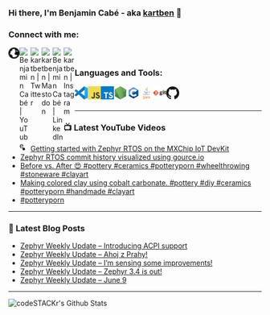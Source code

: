 ### Hi there, I'm Benjamin Cabé - aka [kartben][website] 👋

### Connect with me:

[<img align="left" alt="blog-benjamin-cabe.com" width="22px" src="https://raw.githubusercontent.com/iconic/open-iconic/master/svg/globe.svg" />][website]
[<img align="left" alt="Benjamin Cabé | YouTube" width="22px" src="https://cdn.jsdelivr.net/npm/simple-icons@v3/icons/youtube.svg" />][youtube]
[<img align="left" alt="kartben | Twitter" width="22px" src="https://cdn.jsdelivr.net/npm/simple-icons@v3/icons/twitter.svg" />][twitter]
<a href="https://mastodon.social/@kartben" rel="me"><img align="left" alt="kartben | Mastodon" width="22px" src="https://cdn.jsdelivr.net/npm/simple-icons@v3/icons/mastodon.svg" /></a>
[<img align="left" alt="Benjamin Cabé | LinkedIn" width="22px" src="https://cdn.jsdelivr.net/npm/simple-icons@v3/icons/linkedin.svg" />][linkedin]
[<img align="left" alt="kartben | Instagram" width="22px" src="https://cdn.jsdelivr.net/npm/simple-icons@v3/icons/instagram.svg" />][instagram]

<br />

### Languages and Tools:

<img align="left" alt="Visual Studio Code" width="26px" src="https://raw.githubusercontent.com/github/explore/80688e429a7d4ef2fca1e82350fe8e3517d3494d/topics/visual-studio-code/visual-studio-code.png" />
<img align="left" alt="JavaScript" width="26px" src="https://raw.githubusercontent.com/github/explore/80688e429a7d4ef2fca1e82350fe8e3517d3494d/topics/javascript/javascript.png" />
<img align="left" alt="TypeScript" width="26px" src="https://raw.githubusercontent.com/github/explore/80688e429a7d4ef2fca1e82350fe8e3517d3494d/topics/typescript/typescript.png" />
<img align="left" alt="Node.js" width="26px" src="https://raw.githubusercontent.com/github/explore/80688e429a7d4ef2fca1e82350fe8e3517d3494d/topics/nodejs/nodejs.png" />
<img align="left" alt="C" width="26px" src="https://raw.githubusercontent.com/github/explore/80688e429a7d4ef2fca1e82350fe8e3517d3494d/topics/c/c.png" />
<img align="left" alt="Java" width="26px" src="https://raw.githubusercontent.com/github/explore/80688e429a7d4ef2fca1e82350fe8e3517d3494d/topics/java/java.png" />
<img align="left" alt="Git" width="26px" src="https://raw.githubusercontent.com/github/explore/80688e429a7d4ef2fca1e82350fe8e3517d3494d/topics/git/git.png" />
<img align="left" alt="GitHub" width="26px" src="https://raw.githubusercontent.com/github/explore/78df643247d429f6cc873026c0622819ad797942/topics/github/github.png" />

<br />
<br />

---

### 📺 Latest YouTube Videos
<!-- YOUTUBE:START -->
- [Getting started with Zephyr RTOS on the MXChip IoT DevKit](https://www.youtube.com/watch?v=GiDsMlRipJY)
- [Zephyr RTOS commit history visualized using gource.io](https://www.youtube.com/watch?v=RssqANuHp9c)
- [Before vs. After 😍 #pottery #ceramics #potteryporn #wheelthrowing  #stoneware #clayart](https://www.youtube.com/watch?v=_x2FH4Kft-8)
- [Making colored clay using cobalt carbonate. #pottery #diy #ceramics #potteryporn #handmade #clayart](https://www.youtube.com/watch?v=TMxmsIstzk8)
- [#potteryporn](https://www.youtube.com/watch?v=8FuWdbnTUzc)
<!-- YOUTUBE:END -->

---

### 📕 Latest Blog Posts
<!-- BLOG-POST-LIST:START -->
- [Zephyr Weekly Update – Introducing ACPI support](https://blog.benjamin-cabe.com/2023/07/07/zephyr-weekly-update-introducing-acpi-support)
- [Zephyr Weekly Update – Ahoj z Prahy!](https://blog.benjamin-cabe.com/2023/06/30/zephyr-weekly-update-ahoj-z-prahy)
- [Zephyr Weekly Update – I’m sensing some improvements!](https://blog.benjamin-cabe.com/2023/06/23/zephyr-weekly-update-im-sensing-some-improvements)
- [Zephyr Weekly Update – Zephyr 3.4 is out!](https://blog.benjamin-cabe.com/2023/06/16/zephyr-weekly-update-zephyr-3-4-is-out)
- [Zephyr Weekly Update – June 9](https://blog.benjamin-cabe.com/2023/06/09/zephyr-weekly-update-june-9)
<!-- BLOG-POST-LIST:END -->

---

<img align="left" alt="codeSTACKr's Github Stats" src="https://github-readme-stats.vercel.app/api?username=kartben&show_icons=true&hide_border=true" />

[website]: https://blog.benjamin-cabe.com
[twitter]: https://twitter.com/kartben
[mastodon]: https://mastodon.social/@kartben
[youtube]: https://www.youtube.com/benjamincabe
[instagram]: https://instagram.com/kartben
[linkedin]: https://linkedin.com/in/benjamincabe
